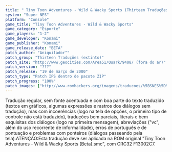 ```yaml
---
title: " Tiny Toon Adventures - Wild & Wacky Sports (Thirteen Traduções)"
system: "Super NES"
platform: "Console"
game_title: "Tiny Toon Adventures - Wild & Wacky Sports"
game_category: "Esporte"
game_players: "1-2"
game_developer: "Konami"
game_publisher: "Konami"
game_release_date: "BETA"
patch_author: "Aniquilador^"
patch_group: "Thirteen Traduções (extinto)"
patch_site: "http://www.geocities.com/Area51/Quark/9408/ (fora do ar)"
patch_version: "???"
patch_release: "19 de março de 2000"
patch_type: "Patch IPS dentro de pacote ZIP"
patch_progress: "100%"
patch_images: ["http://www.romhackers.org/imagens/traducoes/%5BSNES%5D%20Tiny%20Toon%20Adventures%20-%20Wild%20&%20Wacky%20Sports%20-%20Thirteen%20Traducoes%20-%201.png","http://www.romhackers.org/imagens/traducoes/%5BSNES%5D%20Tiny%20Toon%20Adventures%20-%20Wild%20&%20Wacky%20Sports%20-%20Thirteen%20Traducoes%20-%202.png","http://www.romhackers.org/imagens/traducoes/%5BSNES%5D%20Tiny%20Toon%20Adventures%20-%20Wild%20&%20Wacky%20Sports%20-%20Thirteen%20Traducoes%20-%203.png"]
---
```

Tradução regular, sem fonte acentuada e com boa parte do texto traduzido (textos em gráficos, algumas expressões e rastros dos diálogos sem tradução), mas com incoerências (logo na tela de opções, o primeiro tipo de controle não está traduzido), traduções bem parciais, literais e bem esquisitas dos diálogos (logo na primeira mensagem), abreviações ("vc", além do uso recorrente de informalidade), erros de português e de pontuação e problemas com ponteiros (diálogos passeando pela tela).ATENÇÃO:Esta tradução deve ser aplicada na ROM original "Tiny Toon Adventures - Wild & Wacky Sports (Beta).smc", com CRC32 F13002C7.